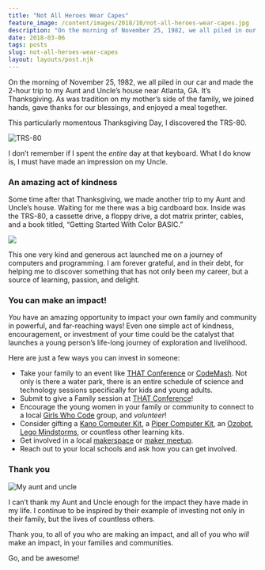 ```yaml
---
title: "Not All Heroes Wear Capes"
feature_image: /content/images/2018/10/not-all-heroes-wear-capes.jpg
description: "On the morning of November 25, 1982, we all piled in our car and made the 2-hour trip to my Aunt and Uncle’s house near Atlanta, GA. It’s…"
date: 2018-03-06
tags: posts
slug: not-all-heroes-wear-capes
layout: layouts/post.njk
---
```


On the morning of November 25, 1982, we all piled in our car and made the 2-hour trip to my Aunt and Uncle’s house near Atlanta, GA. It’s Thanksgiving. As was tradition on my mother’s side of the family, we joined hands, gave thanks for our blessings, and enjoyed a meal together.

This particularly momentous Thanksgiving Day, I discovered the TRS-80.

![TRS-80](/content/images/2018/03/BB7D74CD-ECCF-4AC0-83D2-65A864064EFE.jpeg)

I don’t remember if I spent the _entire_ day at that keyboard. What I do know is, I must have made an impression on my Uncle.

### An amazing act of kindness

Some time after that Thanksgiving, we made another trip to my Aunt and Uncle’s house. Waiting for me there was a big cardboard box. Inside was the TRS-80, a cassette drive, a floppy drive, a dot matrix printer, cables, and a book titled, “Getting Started With Color BASIC.”

![](/content/images/2018/03/5B73C5D9-CE5F-4167-819E-FD803E1079A9.jpeg)

This one very kind and generous act launched me on a journey of computers and programming. I am forever grateful, and in their debt, for helping me to discover something that has not only been my career, but a source of learning, passion, and delight.

### You can make an impact!

_You_ have an amazing opportunity to impact your own family and community in powerful, and far-reaching ways! Even one simple act of kindness, encouragement, or investment of your time could be the catalyst that launches a young person’s life-long journey of exploration and livelihood.

Here are just a few ways you can invest in someone:

* Take your family to an event like [THAT Conference](https://www.thatconference.com/) or [CodeMash](http://www.codemash.org/). Not only is there a water park, there is an entire schedule of science and technology sessions specifically for kids and young adults.
* Submit to give a Family session at [THAT Conference](https://www.thatconference.com/Sessions/Submit)!
* Encourage the young women in your family or community to connect to a local [Girls Who Code](https://girlswhocode.com) group, and _volunteer_!
* Consider gifting a [Kano Computer Kit](https://www.amazon.com/Kano-1000D-01-Computer-Kit/dp/B00WRGTVWI/), a [Piper Computer Kit](https://www.amazon.com/Piper-Computer-Educational-Teaches-Coding/dp/B016HLFW44/), an [Ozobot](https://ozobot.com/), [Lego Mindstorms](https://www.lego.com/en-us/mindstorms), or countless other learning kits.
* Get involved in a local [makerspace](https://spaces.makerspace.com/directory/) or [maker meetup](https://www.meetup.com/topics/makers/).
* Reach out to your local schools and ask how you can get involved.

### Thank you

![My aunt and uncle](/content/images/2018/03/aunt-and-uncle_sm.jpg)

I can’t thank my Aunt and Uncle enough for the impact they have made in my life. I continue to be inspired by their example of investing not only in their family, but the lives of countless others.

Thank you, to all of you who are making an impact, and all of you who _will_ make an impact, in your families and communities.

Go, and be awesome!
